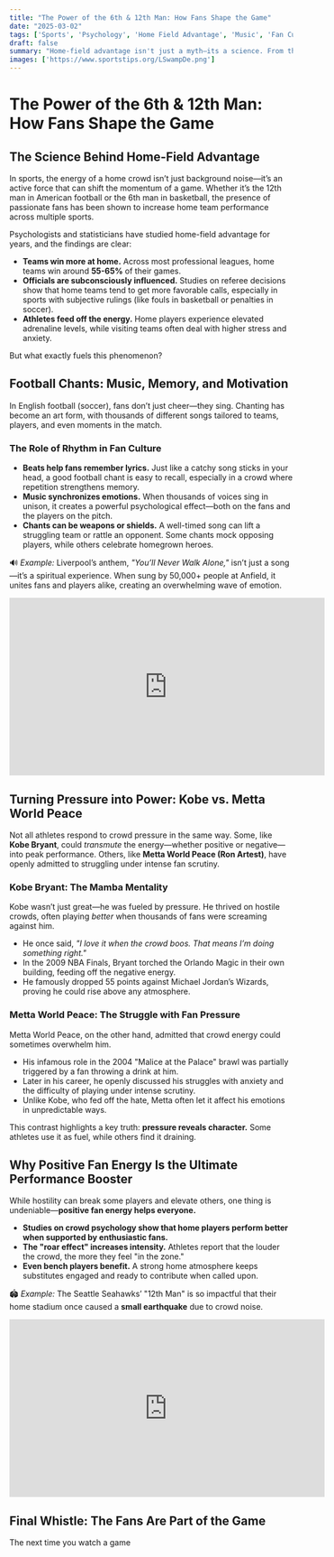 ```yaml
---
title: "The Power of the 6th & 12th Man: How Fans Shape the Game"
date: "2025-03-02"
tags: ['Sports', 'Psychology', 'Home Field Advantage', 'Music', 'Fan Culture', 'Mental Toughness']
draft: false
summary: "Home-field advantage isn't just a myth—its a science. From the roar of the crowd to rhythmic chants, the impact of fans on players is undeniable. But while some athletes thrive under the pressure, others crumble. What makes the difference?"
images: ['https://www.sportstips.org/LSwampDe.png']
---
```


# **The Power of the 6th & 12th Man: How Fans Shape the Game**

## **The Science Behind Home-Field Advantage**  

In sports, the energy of a home crowd isn’t just background noise—it’s an active force that can shift the momentum of a game. Whether it’s the 12th man in American football or the 6th man in basketball, the presence of passionate fans has been shown to increase home team performance across multiple sports.  

Psychologists and statisticians have studied home-field advantage for years, and the findings are clear:  

- **Teams win more at home.** Across most professional leagues, home teams win around **55-65%** of their games.  
- **Officials are subconsciously influenced.** Studies on referee decisions show that home teams tend to get more favorable calls, especially in sports with subjective rulings (like fouls in basketball or penalties in soccer).  
- **Athletes feed off the energy.** Home players experience elevated adrenaline levels, while visiting teams often deal with higher stress and anxiety.  

But what exactly fuels this phenomenon?  

## **Football Chants: Music, Memory, and Motivation**  

In English football (soccer), fans don’t just cheer—they sing. Chanting has become an art form, with thousands of different songs tailored to teams, players, and even moments in the match.  

### **The Role of Rhythm in Fan Culture**  
- **Beats help fans remember lyrics.** Just like a catchy song sticks in your head, a good football chant is easy to recall, especially in a crowd where repetition strengthens memory.  
- **Music synchronizes emotions.** When thousands of voices sing in unison, it creates a powerful psychological effect—both on the fans and the players on the pitch.  
- **Chants can be weapons or shields.** A well-timed song can lift a struggling team or rattle an opponent. Some chants mock opposing players, while others celebrate homegrown heroes.  

🔊 *Example:* Liverpool’s anthem, *"You’ll Never Walk Alone,"* isn’t just a song—it’s a spiritual experience. When sung by 50,000+ people at Anfield, it unites fans and players alike, creating an overwhelming wave of emotion.  


<iframe width="560" height="315" src="https://www.youtube.com/embed/Go-jJlGd1so?si=2QSdPF7O5Z69NcA2" title="YouTube video player" frameborder="0" allow="accelerometer; autoplay; clipboard-write; encrypted-media; gyroscope; picture-in-picture; web-share" referrerpolicy="strict-origin-when-cross-origin" allowfullscreen></iframe>


## **Turning Pressure into Power: Kobe vs. Metta World Peace**  

Not all athletes respond to crowd pressure in the same way. Some, like **Kobe Bryant**, could *transmute* the energy—whether positive or negative—into peak performance. Others, like **Metta World Peace (Ron Artest)**, have openly admitted to struggling under intense fan scrutiny.  

### **Kobe Bryant: The Mamba Mentality**  
Kobe wasn’t just great—he was fueled by pressure. He thrived on hostile crowds, often playing *better* when thousands of fans were screaming against him.  

- He once said, *"I love it when the crowd boos. That means I’m doing something right."*  
- In the 2009 NBA Finals, Bryant torched the Orlando Magic in their own building, feeding off the negative energy.  
- He famously dropped 55 points against Michael Jordan’s Wizards, proving he could rise above any atmosphere.  

### **Metta World Peace: The Struggle with Fan Pressure**  
Metta World Peace, on the other hand, admitted that crowd energy could sometimes overwhelm him.  

- His infamous role in the 2004 "Malice at the Palace" brawl was partially triggered by a fan throwing a drink at him.  
- Later in his career, he openly discussed his struggles with anxiety and the difficulty of playing under intense scrutiny.  
- Unlike Kobe, who fed off the hate, Metta often let it affect his emotions in unpredictable ways.  

This contrast highlights a key truth: **pressure reveals character.** Some athletes use it as fuel, while others find it draining.  

## **Why Positive Fan Energy Is the Ultimate Performance Booster**  

While hostility can break some players and elevate others, one thing is undeniable—**positive fan energy helps everyone.**  

- **Studies on crowd psychology show that home players perform better when supported by enthusiastic fans.**  
- **The "roar effect" increases intensity.** Athletes report that the louder the crowd, the more they feel "in the zone."  
- **Even bench players benefit.** A strong home atmosphere keeps substitutes engaged and ready to contribute when called upon.  

🏟️ *Example:* The Seattle Seahawks’ "12th Man" is so impactful that their home stadium once caused a **small earthquake** due to crowd noise.  

<iframe width="560" height="315" src="https://www.youtube.com/embed/8g5sH6UejkM?si=QgJVGimIHT4GdmxP" title="YouTube video player" frameborder="0" allow="accelerometer; autoplay; clipboard-write; encrypted-media; gyroscope; picture-in-picture; web-share" referrerpolicy="strict-origin-when-cross-origin" allowfullscreen></iframe>

## **Final Whistle: The Fans Are Part of the Game**  

The next time you watch a game

